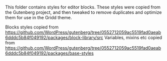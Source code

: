 This folder contains styles for editor blocks.
These styles were copied from the Gutenberg project, and then tweaked to remove duplicates and optimize them for use in the Gridd theme.

Blocks styles copied from https://github.com/WordPress/gutenberg/tree/0552712059ac5519fad0aeab6dddc5b84f049192/packages/block-library/src
Variables, mixins etc copied from https://github.com/WordPress/gutenberg/tree/0552712059ac5519fad0aeab6dddc5b84f049192/packages/base-styles
